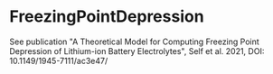 # FreezingPointDepression
See publication "A Theoretical Model for Computing Freezing Point Depression of Lithium-ion Battery Electrolytes", Self et al. 2021, DOI: 10.1149/1945-7111/ac3e47/
